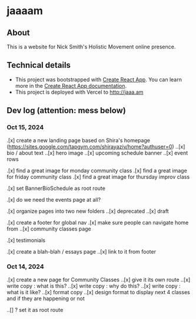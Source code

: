 # jaaaam

## About
This is a website for Nick Smith's Holistic Movement online presence.

## Technical details
* This project was bootstrapped with [Create React App](https://github.com/facebook/create-react-app). You can learn more in the [Create React App documentation](https://facebook.github.io/create-react-app/docs/getting-started).
* This project is deployed with Vercel to http://jaaa.am

## Dev log (attention: mess below)

### Oct 15, 2024
.[x] create a new landing page based on Shira's homepage (https://sites.google.com/tapgym.com/shirayaziv/home?authuser=0)
..[x] bio / about text
..[x] hero image
..[x] upcoming schedule banner
..[x] event rows

.[x] find a great image for monday community class
.[x] find a great image for friday community class
.[x] find a great image for thursday improv class

.[x] set BannerBioSchedule as root route

.[x] do we need the events page at all?

.[x] organize pages into two new folders
..[x] deprecated
..[x] draft

.[x] create a footer for global nav
.[x] make sure people can navigate home from 
..[x] community classes page

.[x] testimonials

.[x] create a blah-blah / essays page
..[x] link to it from footer

### Oct 14, 2024
.[x] create a new page for Community Classes
..[x] give it its own route
..[x] write copy : what is this?
..[x] write copy : why do this?
..[x] write copy : what is it like?
..[x] format copy
..[x] design format to display next 4 classes and if they are happening or not


..[] ? set it as root route
